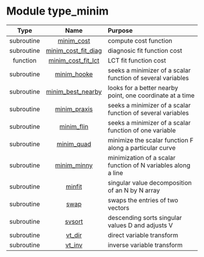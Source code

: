 # Module type_minim

| Type | Name | Purpose |
| :--: | :--: | :---------- |
| subroutine | [minim_cost](https://github.com/JCSDA/saber/tree/develop/src/saber/bump/type_minim.F90#L143) | compute cost function |
| subroutine | [minim_cost_fit_diag](https://github.com/JCSDA/saber/tree/develop/src/saber/bump/type_minim.F90#L171) | diagnosic fit function cost |
| function | [minim_cost_fit_lct](https://github.com/JCSDA/saber/tree/develop/src/saber/bump/type_minim.F90#L288) | LCT fit function cost |
| subroutine | [minim_hooke](https://github.com/JCSDA/saber/tree/develop/src/saber/bump/type_minim.F90#L337) | seeks a minimizer of a scalar function of several variables |
| subroutine | [minim_best_nearby](https://github.com/JCSDA/saber/tree/develop/src/saber/bump/type_minim.F90#L434) | looks for a better nearby point, one coordinate at a time |
| subroutine | [minim_praxis](https://github.com/JCSDA/saber/tree/develop/src/saber/bump/type_minim.F90#L487) | seeks a minimizer of a scalar function of several variables |
| subroutine | [minim_flin](https://github.com/JCSDA/saber/tree/develop/src/saber/bump/type_minim.F90#L737) | seeks a minimizer of a scalar function of one variable |
| subroutine | [minim_quad](https://github.com/JCSDA/saber/tree/develop/src/saber/bump/type_minim.F90#L785) | minimize the scalar function F along a particular curve |
| subroutine | [minim_minny](https://github.com/JCSDA/saber/tree/develop/src/saber/bump/type_minim.F90#L852) | minimization of a scalar function of N variables along a line |
| subroutine | [minfit](https://github.com/JCSDA/saber/tree/develop/src/saber/bump/type_minim.F90#L1011) | singular value decomposition of an N by N array |
| subroutine | [swap](https://github.com/JCSDA/saber/tree/develop/src/saber/bump/type_minim.F90#L1216) | swaps the entries of two vectors |
| subroutine | [svsort](https://github.com/JCSDA/saber/tree/develop/src/saber/bump/type_minim.F90#L1239) | descending sorts singular values D and adjusts V |
| subroutine | [vt_dir](https://github.com/JCSDA/saber/tree/develop/src/saber/bump/type_minim.F90#L1274) | direct variable transform |
| subroutine | [vt_inv](https://github.com/JCSDA/saber/tree/develop/src/saber/bump/type_minim.F90#L1291) | inverse variable transform |
